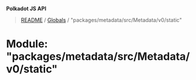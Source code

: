 **Polkadot JS API**

> [README](../README.md) / [Globals](../globals.md) / "packages/metadata/src/Metadata/v0/static"

# Module: "packages/metadata/src/Metadata/v0/static"
